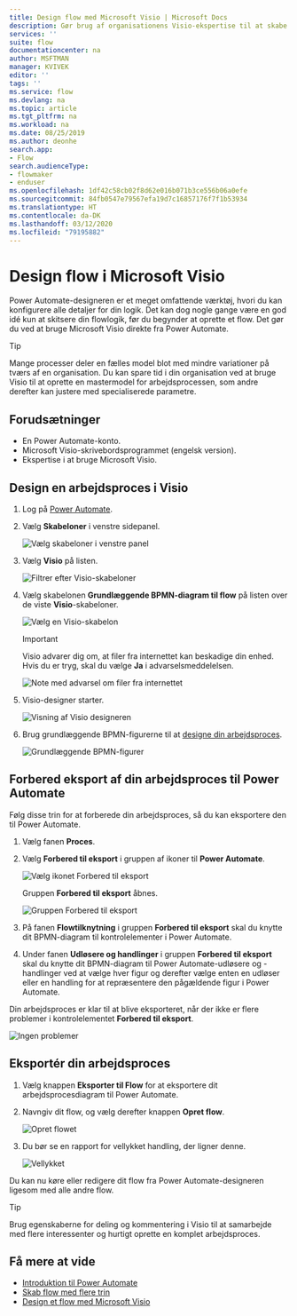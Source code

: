 ```yaml
---
title: Design flow med Microsoft Visio | Microsoft Docs
description: Gør brug af organisationens Visio-ekspertise til at skabe almindelige modeller som udgangspunkt for at oprette flow.
services: ''
suite: flow
documentationcenter: na
author: MSFTMAN
manager: KVIVEK
editor: ''
tags: ''
ms.service: flow
ms.devlang: na
ms.topic: article
ms.tgt_pltfrm: na
ms.workload: na
ms.date: 08/25/2019
ms.author: deonhe
search.app:
- Flow
search.audienceType:
- flowmaker
- enduser
ms.openlocfilehash: 1df42c58cb02f8d62e016b071b3ce556b06a0efe
ms.sourcegitcommit: 84fb0547e79567efa19d7c16857176f7f1b53934
ms.translationtype: HT
ms.contentlocale: da-DK
ms.lasthandoff: 03/12/2020
ms.locfileid: "79195882"
---
```

# <a name="design-flows-in-microsoft-visio"></a>Design flow i Microsoft Visio


Power Automate-designeren er et meget omfattende værktøj, hvori du kan konfigurere alle detaljer for din logik. Det kan dog nogle gange være en god idé kun at skitsere din flowlogik, før du begynder at oprette et flow. Det gør du ved at bruge Microsoft Visio direkte fra Power Automate.

>[!TIP]
> Mange processer deler en fælles model blot med mindre variationer på tværs af en organisation. Du kan spare tid i din organisation ved at bruge Visio til at oprette en mastermodel for arbejdsprocessen, som andre derefter kan justere med specialiserede parametre.

## <a name="prerequisites"></a>Forudsætninger

- En Power Automate-konto.
- Microsoft Visio-skrivebordsprogrammet (engelsk version).
- Ekspertise i at bruge Microsoft Visio.

## <a name="design-a-workflow-in-visio"></a>Design en arbejdsproces i Visio

1. Log på [Power Automate](https://flow.microsoft.com).
1. Vælg **Skabeloner** i venstre sidepanel.

     ![Vælg skabeloner i venstre panel](./media/visio-flows/templates-from-left-panel.png)

1. Vælg **Visio** på listen.

     ![Filtrer efter Visio-skabeloner](./media/visio-flows/select-visio.png) 

1. Vælg skabelonen **Grundlæggende BPMN-diagram til flow** på listen over de viste **Visio**-skabeloner.

     ![Vælg en Visio-skabelon](./media/visio-flows/visio-templates.png) 

     >[!IMPORTANT]
     >Visio advarer dig om, at filer fra internettet kan beskadige din enhed. Hvis du er tryg, skal du vælge **Ja** i advarselsmeddelelsen.

     ![Note med advarsel om filer fra internettet](./media/visio-flows/visio-warning.png)

1. Visio-designer starter.

     ![Visning af Visio designeren](./media/visio-flows/visio-designer.png)


1. Brug grundlæggende BPMN-figurerne til at [designe din arbejdsproces](https://support.office.com/article/design-a-microsoft-flow-in-visio-35f0c9a9-912b-486d-88f7-4fc68013ad1a).

   ![Grundlæggende BPMN-figurer](./media/visio-flows/bpmn-basic-shapes.png)

## <a name="prepare-to-export-your-workflow-to-power-automate"></a>Forbered eksport af din arbejdsproces til Power Automate

Følg disse trin for at forberede din arbejdsproces, så du kan eksportere den til Power Automate.

1. Vælg fanen **Proces**.
1. Vælg **Forbered til eksport** i gruppen af ikoner til **Power Automate**.

   ![Vælg ikonet Forbered til eksport](./media/visio-flows/prepare-export-icon.png)
   
   Gruppen **Forbered til eksport** åbnes.

   ![Gruppen Forbered til eksport](./media/visio-flows/prepare-export-group.png)

1. På fanen **Flowtilknytning** i gruppen **Forbered til eksport** skal du knytte dit BPMN-diagram til kontrolelementer i Power Automate. 

1. Under fanen **Udløsere og handlinger** i gruppen **Forbered til eksport** skal du knytte dit BPMN-diagram til Power Automate-udløsere og -handlinger ved at vælge hver figur og derefter vælge enten en udløser eller en handling for at repræsentere den pågældende figur i Power Automate.

Din arbejdsproces er klar til at blive eksporteret, når der ikke er flere problemer i kontrolelementet **Forbered til eksport**.

![Ingen problemer](./media/visio-flows/prepare-export-no-issues.png) 

## <a name="export-your-workflow"></a>Eksportér din arbejdsproces
1. Vælg knappen **Eksporter til Flow** for at eksportere dit arbejdsprocesdiagram til Power Automate.
1. Navngiv dit flow, og vælg derefter knappen **Opret flow**.
   
   ![Opret flowet](./media/visio-flows/export-create-flow.png)

1. Du bør se en rapport for vellykket handling, der ligner denne.

    ![Vellykket](./media/visio-flows/export-create-flow-success.png)

Du kan nu køre eller redigere dit flow fra Power Automate-designeren ligesom med alle andre flow.

>[!TIP]
> Brug egenskaberne for deling og kommentering i Visio til at samarbejde med flere interessenter og hurtigt oprette en komplet arbejdsproces.

## <a name="learn-more"></a>Få mere at vide

- [Introduktion til Power Automate](getting-started.md) 
- [Skab flow med flere trin](multi-step-logic-flow.md)
- [Design et flow med Microsoft Visio](https://support.office.com/article/design-a-microsoft-flow-in-visio-35f0c9a9-912b-486d-88f7-4fc68013ad1a)

     
